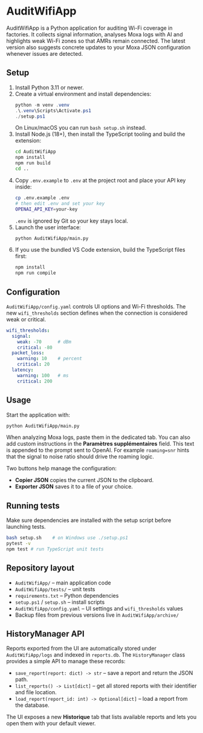 # AuditWifiApp

AuditWifiApp is a Python application for auditing Wi-Fi coverage in factories. It collects signal information, analyses Moxa logs with AI and highlights weak Wi-Fi zones so that AMRs remain connected. The latest version also suggests concrete updates to your Moxa JSON configuration whenever issues are detected.

## Setup

1. Install Python 3.11 or newer.
2. Create a virtual environment and install dependencies:
   ```powershell
   python -m venv .venv
   .\.venv\Scripts\Activate.ps1
   ./setup.ps1
   ```
   On Linux/macOS you can run `bash setup.sh` instead.
3. Install Node.js (18+), then install the TypeScript tooling and build the extension:
   ```bash
   cd AuditWifiApp
   npm install
   npm run build
   cd ..
   ```
4. Copy `.env.example` to `.env` at the project root and place your API key inside:
   ```bash
   cp .env.example .env
   # then edit .env and set your key
   OPENAI_API_KEY=your-key
   ```
   `.env` is ignored by Git so your key stays local.
5. Launch the user interface:
   ```bash
   python AuditWifiApp/main.py
   ```
5. If you use the bundled VS Code extension, build the TypeScript files first:
   ```bash
   npm install
   npm run compile
   ```

## Configuration

`AuditWifiApp/config.yaml` controls UI options and Wi-Fi thresholds. The new
`wifi_thresholds` section defines when the connection is considered weak or
critical.

```yaml
wifi_thresholds:
  signal:
    weak: -70      # dBm
    critical: -80
  packet_loss:
    warning: 10    # percent
    critical: 20
  latency:
    warning: 100   # ms
    critical: 200
```

## Usage

Start the application with:
```bash
python AuditWifiApp/main.py
```

When analyzing Moxa logs, paste them in the dedicated tab. You can also add
custom instructions in the **Paramètres supplémentaires** field. This text is
appended to the prompt sent to OpenAI. For example `roaming=snr` hints that the
signal to noise ratio should drive the roaming logic.

Two buttons help manage the configuration:
* **Copier JSON** copies the current JSON to the clipboard.
* **Exporter JSON** saves it to a file of your choice.

## Running tests
Make sure dependencies are installed with the setup script before launching tests.

```bash
bash setup.sh    # on Windows use ./setup.ps1
pytest -v
npm test # run TypeScript unit tests
```

## Repository layout

- `AuditWifiApp/` – main application code
- `AuditWifiApp/tests/` – unit tests
- `requirements.txt` – Python dependencies
- `setup.ps1` / `setup.sh` – install scripts
- `AuditWifiApp/config.yaml` – UI settings and `wifi_thresholds` values
- Backup files from previous versions live in `AuditWifiApp/archive/`

## HistoryManager API

Reports exported from the UI are automatically stored under `AuditWifiApp/logs`
and indexed in `reports.db`. The ``HistoryManager`` class provides a simple API
to manage these records:

- `save_report(report: dict) -> str` – save a report and return the JSON path.
- `list_reports() -> List[dict]` – get all stored reports with their identifier
  and file location.
- `load_report(report_id: int) -> Optional[dict]` – load a report from the
  database.

The UI exposes a new **Historique** tab that lists available reports and lets
you open them with your default viewer.
